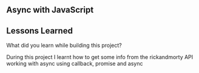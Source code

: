 
## Async with JavaScript
## Lessons Learned




What did you learn while building this project?

During this project I learnt how to get some info from the rickandmorty API working with async using callback, promise and async




